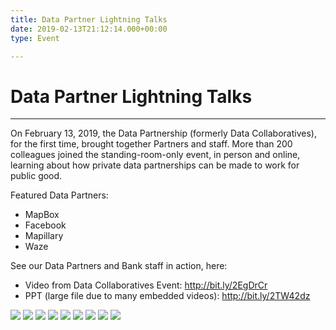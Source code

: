 ```yaml
---
title: Data Partner Lightning Talks
date: 2019-02-13T21:12:14.000+00:00
type: Event

---
```

# Data Partner Lightning Talks

***

On February 13, 2019, the Data Partnership (formerly Data Collaboratives), for the first time, brought together Partners and staff. More than 200 colleagues joined the standing-room-only event, in person and online, learning about how private data partnerships can be made to work for public good.

Featured Data Partners:

* MapBox
* Facebook
* Mapillary
* Waze

See our Data Partners and Bank staff in action, here:

* Video from Data Collaboratives Event: http://bit.ly/2EgDrCr
* PPT (large file due to many embedded videos): http://bit.ly/2TW42dz

<div class="row-fluid single-post-gallery">
<span> <img class="w-100" src="/updates/img/data-day/0.jpg"></span>
<span> <img class="w-25" src="/updates/img/data-day/1.jpg"></span>
<span> <img class="w-25" src="/updates/img/data-day/2.jpg"></span>
<span> <img class="w-25" src="/updates/img/data-day/3.jpg"></span>
<span> <img class="w-25" src="/updates/img/data-day/4.jpg"></span>
<span> <img class="w-25" src="/updates/img/data-day/9.jpg"></span>
<span> <img class="w-25" src="/updates/img/data-day/6.jpg"></span>
<span> <img class="w-25" src="/updates/img/data-day/7.jpg"></span>
<span> <img class="w-25" src="/updates/img/data-day/8.jpg"></span>
</div>